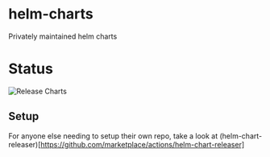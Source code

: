 # helm-charts
Privately maintained helm charts

# Status
![Release Charts](https://github.com/timothyclarke/helm-charts/workflows/Release%20Charts/badge.svg)

## Setup
For anyone else needing to setup their own repo, take a look at (helm-chart-releaser)[https://github.com/marketplace/actions/helm-chart-releaser]
